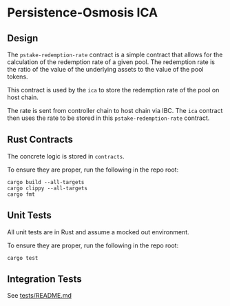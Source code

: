# Persistence-Osmosis ICA

## Design

The `pstake-redemption-rate` contract is a simple contract that allows for the calculation of the redemption rate of a given pool. The redemption rate is the ratio of the value of the underlying assets to the value of the pool tokens.

This contract is used by the `ica` to store the redemption rate of the pool on host chain.

The rate is sent from controller chain to host chain via IBC. The `ica` contract then uses the rate to be stored in this `pstake-redemption-rate` contract.

## Rust Contracts

The concrete logic is stored in `contracts`.

To ensure they are proper, run the following in the repo root:

```shell
cargo build --all-targets
cargo clippy --all-targets
cargo fmt
```

## Unit Tests

All unit tests are in Rust and assume a mocked out environment.

To ensure they are proper, run the following in the repo root:

```shell
cargo test
```

## Integration Tests

See [tests/README.md](tests/README.md)
